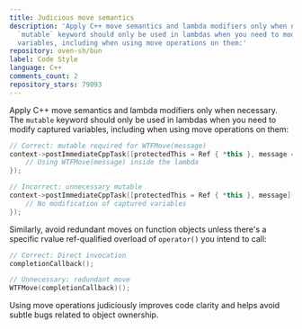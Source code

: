 ```yaml
---
title: Judicious move semantics
description: 'Apply C++ move semantics and lambda modifiers only when necessary. The
  `mutable` keyword should only be used in lambdas when you need to modify captured
  variables, including when using move operations on them:'
repository: oven-sh/bun
label: Code Style
language: C++
comments_count: 2
repository_stars: 79093
---
```


Apply C++ move semantics and lambda modifiers only when necessary. The `mutable` keyword should only be used in lambdas when you need to modify captured variables, including when using move operations on them:

```cpp
// Correct: mutable required for WTFMove(message)
context->postImmediateCppTask([protectedThis = Ref { *this }, message = WTFMove(message)](ScriptExecutionContext& ctx) mutable {
    // Using WTFMove(message) inside the lambda
});

// Incorrect: unnecessary mutable
context->postImmediateCppTask([protectedThis = Ref { *this }, message](ScriptExecutionContext& ctx) mutable {
    // No modification of captured variables
});
```

Similarly, avoid redundant moves on function objects unless there's a specific rvalue ref-qualified overload of `operator()` you intend to call:

```cpp
// Correct: Direct invocation
completionCallback();

// Unnecessary: redundant move
WTFMove(completionCallback)();
```

Using move operations judiciously improves code clarity and helps avoid subtle bugs related to object ownership.